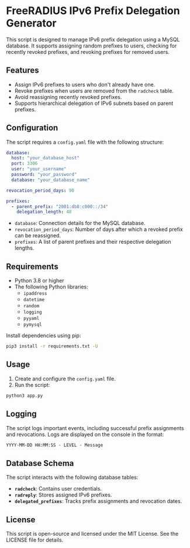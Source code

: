
# FreeRADIUS IPv6 Prefix Delegation Generator

This script is designed to manage IPv6 prefix delegation using a MySQL database. It supports assigning random prefixes to users, checking for recently revoked prefixes, and revoking prefixes for removed users.

## Features

- Assign IPv6 prefixes to users who don't already have one.
- Revoke prefixes when users are removed from the `radcheck` table.
- Avoid reassigning recently revoked prefixes.
- Supports hierarchical delegation of IPv6 subnets based on parent prefixes.

## Configuration

The script requires a `config.yaml` file with the following structure:

```yaml
database:
  host: "your_database_host"
  port: 3306
  user: "your_username"
  password: "your_password"
  database: "your_database_name"

revocation_period_days: 90

prefixes:
  - parent_prefix: "2001:db8:c000::/34"
    delegation_length: 48
```

- `database`: Connection details for the MySQL database.
- `revocation_period_days`: Number of days after which a revoked prefix can be reassigned.
- `prefixes`: A list of parent prefixes and their respective delegation lengths.

## Requirements

- Python 3.8 or higher
- The following Python libraries:
  - `ipaddress`
  - `datetime`
  - `random`
  - `logging`
  - `pyyaml`
  - `pymysql`

Install dependencies using pip:

```bash
pip3 install -r requirements.txt -U
```

## Usage

1. Create and configure the `config.yaml` file.
2. Run the script:

```bash
python3 app.py
```

## Logging

The script logs important events, including successful prefix assignments and revocations. Logs are displayed on the console in the format:

```txt
YYYY-MM-DD HH:MM:SS - LEVEL - Message
```

## Database Schema

The script interacts with the following database tables:

- **`radcheck`**: Contains user credentials.
- **`radreply`**: Stores assigned IPv6 prefixes.
- **`delegated_prefixes`**: Tracks prefix assignments and revocation dates.

## License

This script is open-source and licensed under the MIT License. See the LICENSE file for details.
